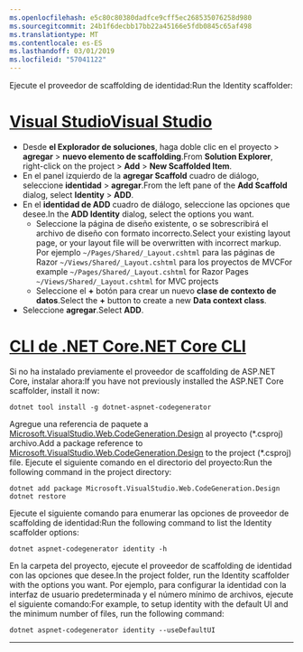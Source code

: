 ```yaml
---
ms.openlocfilehash: e5c80c80380dadfce9cff5ec268535076258d980
ms.sourcegitcommit: 24b1f6decbb17bb22a45166e5fdb0845c65af498
ms.translationtype: MT
ms.contentlocale: es-ES
ms.lasthandoff: 03/01/2019
ms.locfileid: "57041122"
---
```

<span data-ttu-id="e56cd-101">Ejecute el proveedor de scaffolding de identidad:</span><span class="sxs-lookup"><span data-stu-id="e56cd-101">Run the Identity scaffolder:</span></span>

# <a name="visual-studiotabvisual-studio"></a>[<span data-ttu-id="e56cd-102">Visual Studio</span><span class="sxs-lookup"><span data-stu-id="e56cd-102">Visual Studio</span></span>](#tab/visual-studio)

* <span data-ttu-id="e56cd-103">Desde **el Explorador de soluciones**, haga doble clic en el proyecto > **agregar** > **nuevo elemento de scaffolding**.</span><span class="sxs-lookup"><span data-stu-id="e56cd-103">From **Solution Explorer**, right-click on the project > **Add** > **New Scaffolded Item**.</span></span>
* <span data-ttu-id="e56cd-104">En el panel izquierdo de la **agregar Scaffold** cuadro de diálogo, seleccione **identidad** > **agregar**.</span><span class="sxs-lookup"><span data-stu-id="e56cd-104">From the left pane of the **Add Scaffold** dialog, select **Identity** > **ADD**.</span></span>
* <span data-ttu-id="e56cd-105">En el **identidad de ADD** cuadro de diálogo, seleccione las opciones que desee.</span><span class="sxs-lookup"><span data-stu-id="e56cd-105">In the **ADD Identity** dialog, select the options you want.</span></span>
  * <span data-ttu-id="e56cd-106">Seleccione la página de diseño existente, o se sobrescribirá el archivo de diseño con formato incorrecto.</span><span class="sxs-lookup"><span data-stu-id="e56cd-106">Select your existing layout page, or your layout file will be overwritten with incorrect markup.</span></span> <span data-ttu-id="e56cd-107">Por ejemplo `~/Pages/Shared/_Layout.cshtml` para las páginas de Razor `~/Views/Shared/_Layout.cshtml` para los proyectos de MVC</span><span class="sxs-lookup"><span data-stu-id="e56cd-107">For example `~/Pages/Shared/_Layout.cshtml` for Razor Pages `~/Views/Shared/_Layout.cshtml` for MVC projects</span></span>
  * <span data-ttu-id="e56cd-108">Seleccione el **+** botón para crear un nuevo **clase de contexto de datos**.</span><span class="sxs-lookup"><span data-stu-id="e56cd-108">Select the **+** button to create a new **Data context class**.</span></span>
* <span data-ttu-id="e56cd-109">Seleccione **agregar**.</span><span class="sxs-lookup"><span data-stu-id="e56cd-109">Select **ADD**.</span></span>

# <a name="net-core-clitabnetcore-cli"></a>[<span data-ttu-id="e56cd-110">CLI de .NET Core</span><span class="sxs-lookup"><span data-stu-id="e56cd-110">.NET Core CLI</span></span>](#tab/netcore-cli)

<span data-ttu-id="e56cd-111">Si no ha instalado previamente el proveedor de scaffolding de ASP.NET Core, instalar ahora:</span><span class="sxs-lookup"><span data-stu-id="e56cd-111">If you have not previously installed the ASP.NET Core scaffolder, install it now:</span></span>

```cli
dotnet tool install -g dotnet-aspnet-codegenerator
```

<span data-ttu-id="e56cd-112">Agregue una referencia de paquete a [Microsoft.VisualStudio.Web.CodeGeneration.Design](https://www.nuget.org/packages/Microsoft.VisualStudio.Web.CodeGeneration.Design/) al proyecto (\*.csproj) archivo.</span><span class="sxs-lookup"><span data-stu-id="e56cd-112">Add a package reference to [Microsoft.VisualStudio.Web.CodeGeneration.Design](https://www.nuget.org/packages/Microsoft.VisualStudio.Web.CodeGeneration.Design/) to the project (\*.csproj) file.</span></span> <span data-ttu-id="e56cd-113">Ejecute el siguiente comando en el directorio del proyecto:</span><span class="sxs-lookup"><span data-stu-id="e56cd-113">Run the following command in the project directory:</span></span>

```cli
dotnet add package Microsoft.VisualStudio.Web.CodeGeneration.Design
dotnet restore
```

<span data-ttu-id="e56cd-114">Ejecute el siguiente comando para enumerar las opciones de proveedor de scaffolding de identidad:</span><span class="sxs-lookup"><span data-stu-id="e56cd-114">Run the following command to list the Identity scaffolder options:</span></span>

```cli
dotnet aspnet-codegenerator identity -h
```

<span data-ttu-id="e56cd-115">En la carpeta del proyecto, ejecute el proveedor de scaffolding de identidad con las opciones que desee.</span><span class="sxs-lookup"><span data-stu-id="e56cd-115">In the project folder, run the Identity scaffolder with the options you want.</span></span> <span data-ttu-id="e56cd-116">Por ejemplo, para configurar la identidad con la interfaz de usuario predeterminada y el número mínimo de archivos, ejecute el siguiente comando:</span><span class="sxs-lookup"><span data-stu-id="e56cd-116">For example, to setup identity with the default UI and the minimum number of files, run the following command:</span></span>

```cli
dotnet aspnet-codegenerator identity --useDefaultUI
```

-------------
